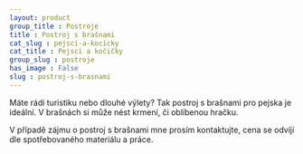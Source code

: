 ```yaml
---
layout: product
group_title : Postroje
title : Postroj s brašnami
cat_slug : pejsci-a-kocicky
cat_title : Pejsci a kočičky
group_slug : postroje
has_image : False
slug : postroj-s-brasnami
---
```


Máte rádi turistiku nebo dlouhé výlety? Tak postroj s brašnami pro pejska je ideální. V brašnách si může nést krmení, či oblíbenou hračku.

V případě zájmu o postroj s brašnami mne prosím kontaktujte, cena se odvíjí dle spotřebovaného materiálu a práce.

